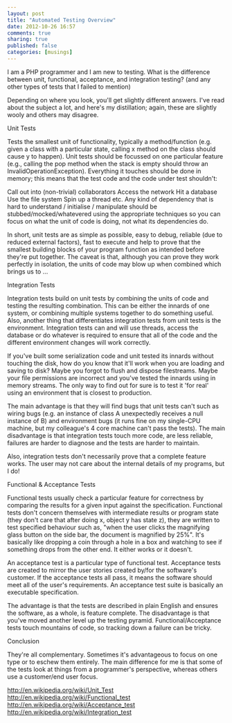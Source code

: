 ```yaml
---
layout: post
title: "Automated Testing Overview"
date: 2012-10-26 16:57
comments: true
sharing: true
published: false
categories: [musings]
---
```


I am a PHP programmer and I am new to testing. What is the difference between unit, functional, acceptance, and integration testing? (and any other types of tests that I failed to mention)

Depending on where you look, you'll get slightly different answers. I've read about the subject a lot, and here's my distillation; again, these are slightly wooly and others may disagree.

Unit Tests

Tests the smallest unit of functionality, typically a method/function (e.g. given a class with a particular state, calling x method on the class should cause y to happen). Unit tests should be focussed on one particular feature (e.g., calling the pop method when the stack is empty should throw an InvalidOperationException). Everything it touches should be done in memory; this means that the test code and the code under test shouldn't:

Call out into (non-trivial) collaborators
Access the network
Hit a database
Use the file system
Spin up a thread
etc.
Any kind of dependency that is hard to understand / initialise / manipulate should be stubbed/mocked/whatevered using the appropriate techniques so you can focus on what the unit of code is doing, not what its dependencies do.

In short, unit tests are as simple as possible, easy to debug, reliable (due to reduced external factors), fast to execute and help to prove that the smallest building blocks of your program function as intended before they're put together. The caveat is that, although you can prove they work perfectly in isolation, the units of code may blow up when combined which brings us to ...

Integration Tests

Integration tests build on unit tests by combining the units of code and testing the resulting combination. This can be either the innards of one system, or combining multiple systems together to do something useful. Also, another thing that differentiates integration tests from unit tests is the environment. Integration tests can and will use threads, access the database or do whatever is required to ensure that all of the code and the different environment changes will work correctly.

If you've built some serialization code and unit tested its innards without touching the disk, how do you know that it'll work when you are loading and saving to disk? Maybe you forgot to flush and dispose filestreams. Maybe your file permissions are incorrect and you've tested the innards using in memory streams. The only way to find out for sure is to test it 'for real' using an environment that is closest to production.

The main advantage is that they will find bugs that unit tests can't such as wiring bugs (e.g. an instance of class A unexpectedly receives a null instance of B) and environment bugs (it runs fine on my single-CPU machine, but my colleague's 4 core machine can't pass the tests). The main disadvantage is that integration tests touch more code, are less reliable, failures are harder to diagnose and the tests are harder to maintain.

Also, integration tests don't necessarily prove that a complete feature works. The user may not care about the internal details of my programs, but I do!

Functional & Acceptance Tests

Functional tests usually check a particular feature for correctness by comparing the results for a given input against the specification. Functional tests don't concern themselves with intermediate results or program state (they don't care that after doing x, object y has state z), they are written to test specified behaviour such as, "when the user clicks the magnifying glass button on the side bar, the document is magnified by 25%". It's basically like dropping a coin through a hole in a box and watching to see if something drops from the other end. It either works or it doesn't.

An acceptance test is a particular type of functional test. Acceptance tests are created to mirror the user stories created by/for the software's customer. If the acceptance tests all pass, it means the software should meet all of the user's requirements. An acceptance test suite is basically an executable specification.

The advantage is that the tests are described in plain English and ensures the software, as a whole, is feature complete. The disadvantage is that you've moved another level up the testing pyramid. Functional/Acceptance tests touch mountains of code, so tracking down a failure can be tricky.

Conclusion

They're all complementary. Sometimes it's advantageous to focus on one type or to eschew them entirely. The main difference for me is that some of the tests look at things from a programmer's perspective, whereas others use a customer/end user focus.

http://en.wikipedia.org/wiki/Unit_Test
http://en.wikipedia.org/wiki/Functional_test
http://en.wikipedia.org/wiki/Acceptance_test
http://en.wikipedia.org/wiki/Integration_test
